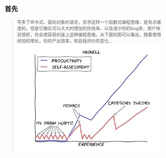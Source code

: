 ## 首先
> 写多了命令式、面向对象的语言，去学这样一个函数式编程思维，是有点难度的，但是它确实可以大大的增加的你效率，以及减少你的bug率，用户体验很好，你会很容易的迷上这种编程思维。从下面的图可以看出，随着使用经验的增长，你的产出效率，和自我评价的变化...
![image](../../image/fb_hurts.png)
